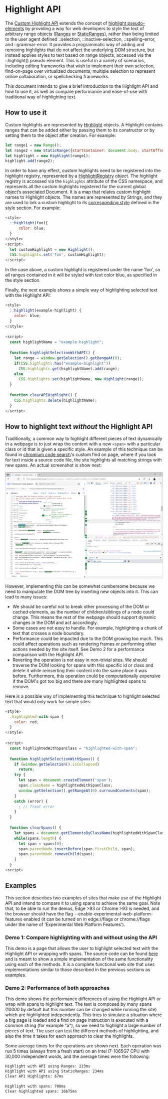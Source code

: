 # Highlight API 

The [Custom Highlight API](https://drafts.csswg.org/css-highlight-api-1/) extends the concept of [highlight pseudo-elements](https://drafts.csswg.org/css-pseudo-4/#highlight-pseudo-element) by providing a way for web developers to style the text of arbitrary range objects ([Ranges](https://dom.spec.whatwg.org/#interface-range) or [StaticRanges](https://dom.spec.whatwg.org/#interface-staticrange)), rather than being limited to the user agent defined ::selection, ::inactive-selection, ::spelling-error, and ::grammar-error. It provides a programmatic way of adding and removing highlights that do not affect the underlying DOM structure, but instead applies styles to text based on range objects, accessed via the ::highlight() pseudo element. This is useful in a variety of scenarios, including editing frameworks that wish to implement their own selection, find-on-page over virtualized documents, multiple selection to represent online collaboration, or spellchecking frameworks.

This document intends to give a brief introduction to the Highlight API and how to use it, as well as compare performance and ease-of-use with traditional way of highlighting text.

## How to use it

Custom highlights are represented by [Highlight](https://drafts.csswg.org/css-highlight-api-1/#creation) objects. A Highlight contains ranges that can be added either by passing them to its constructor or by setting them to the object after creation. For example:

```Javascript
let range1 = new Range();
let range2 = new StaticRange({startContainer: document.body, startOffset: 0, endContainer: document.body, endOffset: 1});
let highlight = new Highlight(range1);
highlight.add(range2);
```

In order to have any effect, custom highlights need to be registered into the highlight registry, represented by a [HighlightRegistry](https://drafts.csswg.org/css-highlight-api-1/#registration) object. The highlight registry is accessed via the `highlights` attribute of the CSS namespace, and represents all the custom highlights registered for the current global object’s associated Document. It is a map that relates custom highlight names to Highlight objects. The names are represented by Strings, and they are used to link a custom highlight to its [corresponding style](https://drafts.csswg.org/css-highlight-api-1/#styling-highlights) defined in the style section. For example:

```Javascript
<style>
  ::highlight(foo){
      color: blue;
  }
</style>
<script>
  let customHighlight = new Highlight();
  CSS.highlights.set('foo', customHighlight);
</script>
```

In the case above, a custom highlight is registered under the name 'foo', so all ranges contained in it will be styled with text color blue, as specified in the style section.

Finally, the next example shows a simple way of highlighting selected text with the Highlight API:

```Javascript
<style>
  ::highlight(example-highlight) {
    color: blue;
  }
</style>

<script>
  const highlightName = "example-highlight";

  function highlightSelectionWithAPI() {
    let range = window.getSelection().getRangeAt(0);
    if(CSS.highlights.has("example-highlight")) 
      CSS.highlights.get(highlightName).add(range);
    else
      CSS.highlights.set(highlightName, new Highlight(range));
  }
  
  function clearAPIHighlight() {
    CSS.highlights.delete(highlightName);
  }
</script>
```

## How to highlight text *without* the Highlight API

Traditionally, a common way to highlight different pieces of text dynamically in a webpage is to just wrap the content with a new `<span>` with a particular class or id that is given a specific style. An example of this technique can be found in [chromium code search](https://source.chromium.org)'s custom find on page, where if you look for text inside a source code file, the site highlights all matching strings with new spans. An actual screenshot is show next:

![Screenshot of real-life example of wrapping text with spans to highlight find-on-page results in Chromium Code Search](resources/custom-find-on-page-spans.png)

However, implementing this can be somewhat cumbersome because we need to manipulate the DOM tree by inserting new objects into it. This can lead to many issues:

- We should be careful not to break other processing of the DOM or cached elements, as the number of children/siblings of a node could change. This means the rest of the webpage should support dynamic changes in the DOM and act accordingly.
- Some cases are not easy to handle. For example, highlighting a chunk of text that crosses a node boundary.
- Performance could be impacted due to the DOM growing too much. This could affect operations such as rendering frames or performing other actions needed by the site itself. See Demo 2 for a performance comparison with the Highlight API.
- Reverting the operation is not easy in non-trivial sites. We should traverse the DOM looking for spans with this specific id or class and delete it while reinserting their content into the same place it was before. Furthermore, this operation could be computationally expensive if the DOM's got too big and there are many highlighted spans to remove.

Here is a possible way of implementing this technique to highlight selected text that would only work for simple sites:

```Javascript
<style>
  .highlighted-with-span {
    color: red;
  }
</style>

<script>
  const highlightedWithSpanClass = "highlighted-with-span";

  function highlightSelectionWithSpans() {
    if (window.getSelection().isCollapsed)
      return;
    try {
      let span = document.createElement('span');
      span.className = highlightedWithSpanClass;
      window.getSelection().getRangeAt(0).surroundContents(span);
    }
    catch (error) {
      ; // Treat error
    }
  }

  function clearSpans() {
    let spans = document.getElementsByClassName(highlightedWithSpanClass);
    while(spans.length) {
      let span = spans[0];
      span.parentNode.insertBefore(span.firstChild, span);
      span.parentNode.removeChild(span);
    }
  }
<script>
```

## Examples

This section describes two examples of sites that make use of the Highlight API and intend to compare it to using spans to achieve the same goal. Note that, to be able to run the demos, Edge >93 or Chrome >93 is needed, and the browser should have the flag --enable-experimental-web-platform-features enabled (it can be turned on in edge://flags or chrome://flags under the name of 'Experimental Web Platform Features').

### Demo 1: Compare highlighting with and without using the API

This demo is a page that allows the user to highlight selected text with the Highlight API or wrapping with spans. The source code can be found [here](https://github.com/ffiori/highlight-api-demos/blob/main/demo-compare-highlighting.html) and is meant to show a simple implementation of the same functionality using each of the methods. It is a complete functional web site that uses implementations similar to those described in the previous sections as examples.

### Demo 2: Performance of both approaches

This demo shows the performance differences of using the Highlight API or wrap with spans to highlight text. The text is composed by many spans (10000 by default but this number can be changed while running the site) which are highlighted independently. This tries to simulate a situation where a big page is loaded and a find on page instruction is executed with a common string (for example "a"), so we need to highlight a large number of pieces of text. The user can test the different methods of highlighting, and also the time it takes for each approach to clear the highlights.

Some average times for the operations are shown next. Each operation was run 5 times (always from a fresh start) on an Intel i7-1065G7 CPU with 30,000 independent words, and the average times were the following:

```
Highlight with API using Ranges: 223ms
Highlight with API using StaticRanges: 234ms
Clear API Highlights: 67ms

Highlight with spans: 708ms
Clear highlighted spans: 16675ms
```
